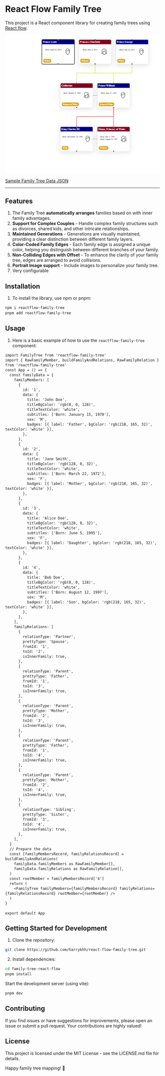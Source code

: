 # React Flow Family Tree

This project is a React component library for creating family trees using [React flow](https://github.com/xyflow/xyflow).

![Sample Family Tree](src/test/image.png)

[Sample Family Tree Data JSON](src/test/family.json)

---

## Features

1. The Family Tree **automatically arranges** families based on with inner family advantages.
2. **Support for Complex Couples** - Handle complex family structures such as divorces, shared kids, and other intricate relationships.
3. **Maintained Generations** - Generations are visually maintained, providing a clear distinction between different family layers.
4. **Color-Coded Family Edges** - Each family edge is assigned a unique color, helping you distinguish between different branches of your family.
5. **Non-Colliding Edges with Offset** - To enhance the clarity of your family tree, edges are arranged to avoid collisions.
6. **Portrait Image support** - Include images to personalize your family tree.
7. Very configurable

## Installation

1. To install the library, use npm or pnpm:

```bash
npm i reactflow-family-tree
pnpm add reactflow-family-tree
```

## Usage

1. Here is a basic example of how to use the `reactflow-family-tree` component:

```tsx
import FamilyTree from 'reactflow-family-tree'
import { RawFamilyMember, buildFamilyAndRelations, RawFamilyRelation } from 'reactflow-family-tree'
const App = () => {
  const familyData = {
    familyMembers: [
      {
        id: '1',
        data: {
          title: 'John Doe',
          titleBgColor: 'rgb(0, 0, 128)',
          titleTextColor: 'white',
          subtitles: ['Born: January 15, 1970'],
          sex: 'M',
          badges: [{ label: 'Father', bgColor: 'rgb(218, 165, 32)', textColor: 'white' }],
        },
      },
      {
        id: '2',
        data: {
          title: 'Jane Smith',
          titleBgColor: 'rgb(128, 0, 32)',
          titleTextColor: 'white',
          subtitles: ['Born: March 22, 1972'],
          sex: 'F',
          badges: [{ label: 'Mother', bgColor: 'rgb(218, 165, 32)', textColor: 'white' }],
        },
      },
      {
        id: '3',
        data: {
          title: 'Alice Doe',
          titleBgColor: 'rgb(128, 0, 32)',
          titleTextColor: 'white',
          subtitles: ['Born: June 5, 1995'],
          sex: 'F',
          badges: [{ label: 'Daughter', bgColor: 'rgb(218, 165, 32)', textColor: 'white' }],
        },
      },
      {
        id: '4',
        data: {
          title: 'Bob Doe',
          titleBgColor: 'rgb(0, 0, 128)',
          titleTextColor: 'white',
          subtitles: ['Born: August 12, 1997'],
          sex: 'M',
          badges: [{ label: 'Son', bgColor: 'rgb(218, 165, 32)', textColor: 'white' }],
        },
      },
    ],
    familyRelations: [
      {
        relationType: 'Partner',
        prettyType: 'Spouse',
        fromId: '1',
        toId: '2',
        isInnerFamily: true,
      },
      {
        relationType: 'Parent',
        prettyType: 'Father',
        fromId: '1',
        toId: '3',
        isInnerFamily: true,
      },
      {
        relationType: 'Parent',
        prettyType: 'Mother',
        fromId: '2',
        toId: '3',
        isInnerFamily: true,
      },
      {
        relationType: 'Parent',
        prettyType: 'Father',
        fromId: '1',
        toId: '4',
        isInnerFamily: true,
      },
      {
        relationType: 'Parent',
        prettyType: 'Mother',
        fromId: '2',
        toId: '4',
        isInnerFamily: true,
      },
      {
        relationType: 'Sibling',
        prettyType: 'Sister',
        fromId: '3',
        toId: '4',
        isInnerFamily: true,
      },
    ],
  }
  // Prepare the data
  const [familyMembersRecord, familyRelationsRecord] = buildFamilyAndRelations(
    familyData.familyMembers as RawFamilyMember[],
    familyData.familyRelations as RawFamilyRelation[],
  )
  const rootMember = familyMembersRecord['4']
  return (
    <FamilyTree familyMembers={familyMembersRecord} familyRelations={familyRelationsRecord} rootMember={rootMember} />
  )
}

export default App
```

## Getting Started for Development

1. Clone the repository:

```bash
git clone https://github.com/harrykhh/react-flow-family-tree.git
```

2. Install dependencies:

```bash
cd family-tree-react-flow
pnpm install
```

Start the development server (using vite):

```bash
pnpm dev
```

## Contributing

If you find issues or have suggestions for improvements, please open an issue or submit a pull request. Your contributions are highly valued!

## License

This project is licensed under the MIT License - see the LICENSE.md file for details.

Happy family tree mapping! 🌳
